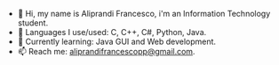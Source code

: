 - 👋 Hi, my name is Aliprandi Francesco, i'm an Information Technology student.
- 👀 Languages I use/used: C, C++, C#, Python, Java.
- 🌱 Currently learning: Java GUI and Web development.
- 📫 Reach me: <aliprandifrancescopp@gmail.com>.

<!---a
Fraxxone/Fraxxone is a ✨ special ✨ repository because its `README.md` (this file) appears on your GitHub profile.
You can click the Preview link to take a look at your changes.
--->
